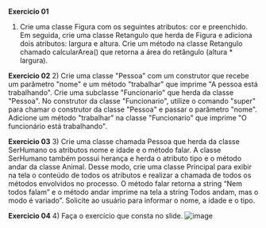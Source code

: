 **Exercicio 01**
1) Crie uma classe Figura com os seguintes atributos: cor e preenchido. Em seguida, crie uma classe Retangulo que herda de Figura
e adiciona dois atributos: largura e altura. Crie um método na classe Retangulo chamado calcularArea() que retorna a área do retângulo (altura * largura).

**Exercicio 02**
2) Crie uma classe "Pessoa" com um construtor que recebe um parâmetro "nome" e um método "trabalhar" que imprime "A pessoa está trabalhando". Crie uma subclasse
"Funcionario" que herda da classe "Pessoa". No construtor da classe "Funcionario", utilize o comando "super" para chamar o construtor da classe "Pessoa" e passar
o parâmetro "nome". Adicione um método "trabalhar" na classe "Funcionario" que imprime "O funcionário está trabalhando".

**Exercicio 03**
3) Crie uma classe chamada Pessoa que herda da classe SerHumano os atributos nome e idade e o método falar. A classe SerHumano também possui herança e
herda o atributo tipo e o método andar da classe Animal. Desse modo, crie uma classe Principal para exibir na tela o conteúdo de todos os atributos e
realizar a chamada de todos os métodos envolvidos no processo. O método falar retorna a string “Nem todos falam” e o método andar imprime na tela a string
Todos andam, mas o modo é variado”. Solicite ao usuário para informar o nome, a idade e o tipo.

**Exercicio 04**
4) Faça o exercício que consta no slide.
![image](https://github.com/user-attachments/assets/a8f6481f-abca-465e-825d-f5d50408077c)
